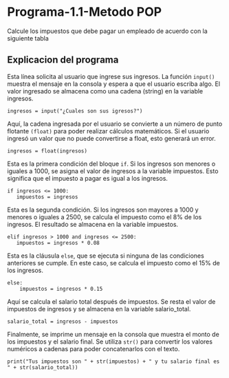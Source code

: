 # Programa-1.1-Metodo POP
Calcule los impuestos que debe pagar un empleado de acuerdo con la siguiente tabla
## Explicacion del programa
Esta línea solicita al usuario que ingrese sus ingresos. La función ```input()``` muestra el mensaje en la consola y espera a que el usuario escriba algo. El valor ingresado se almacena como una cadena (string) en la variable ingresos.
```
ingresos = input("¿Cuales son sus igresos?")
```
Aquí, la cadena ingresada por el usuario se convierte a un número de punto flotante ```(float)``` para poder realizar cálculos matemáticos. Si el usuario ingresó un valor que no puede convertirse a float, esto generará un error.
```
ingresos = float(ingresos)
```
Esta es la primera condición del bloque ```if```. Si los ingresos son menores o iguales a 1000, se asigna el valor de ingresos a la variable impuestos. Esto significa que el impuesto a pagar es igual a los ingresos.
```
if ingresos <= 1000:
   impuestos = ingresos 
```
Esta es la segunda condición. Si los ingresos son mayores a 1000 y menores o iguales a 2500, se calcula el impuesto como el 8% de los ingresos. El resultado se almacena en la variable impuestos.
```
elif ingresos > 1000 and ingresos <= 2500:
   impuestos = ingresos * 0.08
```
Esta es la cláusula ```else```, que se ejecuta si ninguna de las condiciones anteriores se cumple. En este caso, se calcula el impuesto como el 15% de los ingresos.
```
else: 
    impuestos = ingresos * 0.15
```
Aquí se calcula el salario total después de impuestos. Se resta el valor de impuestos de ingresos y se almacena en la variable salario_total.
```
salario_total = ingresos - impuestos
```
Finalmente, se imprime un mensaje en la consola que muestra el monto de los impuestos y el salario final. Se utiliza ```str()``` para convertir los valores numéricos a cadenas para poder concatenarlos con el texto.
```
print("Tus impuestos son " + str(impuestos) + " y tu salario final es " + str(salario_total))
```
